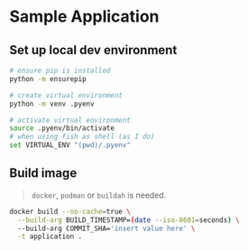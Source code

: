 # Sample Application

## Set up local dev environment

```bash
# ensure pip is installed
python -m ensurepip

# create virtual environment
python -m venv .pyenv

# activate virtual environment
source .pyenv/bin/activate
# when using fish as shell (as I do)
set VIRTUAL_ENV "(pwd)/.pyenv"
```

## Build image

> `docker`, `podman` or `buildah` is needed. 

```bash
docker build --no-cache=true \
  --build-arg BUILD_TIMESTAMP=(date --iso-8601=seconds) \
  --build-arg COMMIT_SHA='insert value here' \
  -t application .
```
